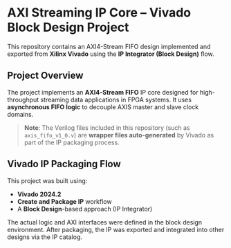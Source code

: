 # AXI Streaming IP Core – Vivado Block Design Project

This repository contains an AXI4-Stream FIFO design implemented and exported from **Xilinx Vivado** using the **IP Integrator (Block Design)** flow.

## Project Overview

The project implements an **AXI4-Stream FIFO** IP core designed for high-throughput streaming data applications in FPGA systems. It uses **asynchronous FIFO logic** to decouple AXIS master and slave clock domains.

>  **Note**: The Verilog files included in this repository (such as `axis_fifo_v1_0.v`) are **wrapper files auto-generated** by Vivado as part of the IP packaging process.

##  Vivado IP Packaging Flow

This project was built using:

- **Vivado 2024.2**
- **Create and Package IP** workflow
- A **Block Design**-based approach (IP Integrator)

The actual logic and AXI interfaces were defined in the block design environment. After packaging, the IP was exported and integrated into other designs via the IP catalog.



